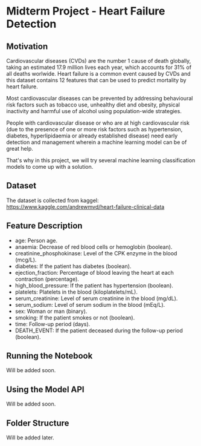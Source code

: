 # Midterm Project - Heart Failure Detection

## Motivation

Cardiovascular diseases (CVDs) are the number 1 cause of death globally, taking an estimated 17.9 million lives each year, which accounts for 31% of all deaths worlwide. Heart failure is a common event caused by CVDs and this dataset contains 12 features that can be used to predict mortality by heart failure.

Most cardiovascular diseases can be prevented by addressing behavioural risk factors such as tobacco use, unhealthy diet and obesity, physical inactivity and harmful use of alcohol using population-wide strategies.

People with cardiovascular disease or who are at high cardiovascular risk (due to the presence of one or more risk factors such as hypertension, diabetes, hyperlipidaemia or already established disease) need early detection and management wherein a machine learning model can be of great help.

That's why in this project, we will try several machine learning classification models to come up with a solution.

## Dataset

The dataset is collected from kaggel:  
https://www.kaggle.com/andrewmvd/heart-failure-clinical-data

## Feature Description

- age: Person age.
- anaemia: Decrease of red blood cells or hemoglobin (boolean).
- creatinine_phosphokinase: Level of the CPK enzyme in the blood (mcg/L).
- diabetes: If the patient has diabetes (boolean).
- ejection_fraction: Percentage of blood leaving the heart at each contraction (percentage).
- high_blood_pressure: If the patient has hypertension (boolean).
- platelets: Platelets in the blood (kiloplatelets/mL).
- serum_creatinine: Level of serum creatinine in the blood (mg/dL).
- serum_sodium: Level of serum sodium in the blood (mEq/L).
- sex: Woman or man (binary).
- smoking: If the patient smokes or not (boolean).
- time: Follow-up period (days).
- DEATH_EVENT: If the patient deceased during the follow-up period (boolean).

## Running the Notebook

Will be added soon.

## Using the Model API

Will be added soon.

## Folder Structure

Will be added later.